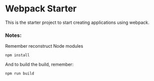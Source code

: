 # Webpack Starter

This is the starter project to start creating applications using webpack.

### Notes:
Remember reconstruct Node modules

```
npm install
```

And to build the build, remember: 
```
npm run build
```